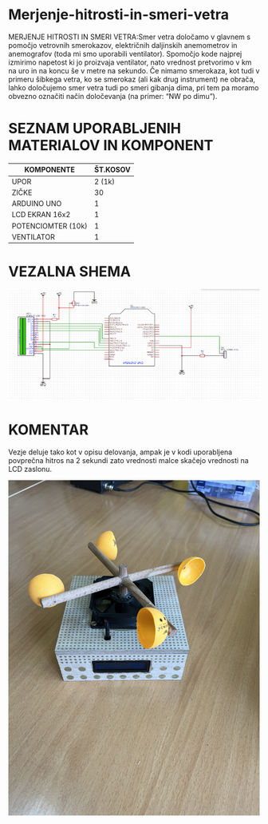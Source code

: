 # Merjenje-hitrosti-in-smeri-vetra
MERJENJE HITROSTI IN SMERI VETRA:Smer vetra določamo v glavnem s pomočjo vetrovnih smerokazov, električnih daljinskih anemometrov in anemografov (toda mi smo uporabili ventilator). Spomočjo kode najprej izmirimo napetost ki jo proizvaja ventilator, nato vrednost pretvorimo v km na uro in na koncu še v metre na sekundo.  Če nimamo smerokaza, kot tudi v primeru šibkega vetra, ko se smerokaz (ali kak drug instrument) ne obrača, lahko določujemo smer vetra tudi po smeri gibanja dima, pri tem pa moramo obvezno označiti način določevanja (na primer: “NW po dimu”).
# SEZNAM UPORABLJENIH MATERIALOV IN KOMPONENT
| KOMPONENTE | ŠT.KOSOV |
| --- | --- |
| UPOR | 2 (1k) |
| ZIČKE | 30 |
| ARDUINO UNO | 1 |
| LCD EKRAN 16x2 | 1 |
| POTENCIOMTER (10k) | 1 |
| VENTILATOR | 1 |
# VEZALNA SHEMA
![priredbeni seznam](https://github.com/Pitaxx/Merjenje-hitrosti-in-smeri-vetra/blob/main/image%20(2).png)
# KOMENTAR
Vezje deluje tako kot v opisu delovanja, ampak je v kodi uporabljena povprečna hitros na 2 sekundi zato vrednosti malce skačejo vrednosti na LCD zaslonu.

![Končen izdelek](https://github.com/Pitaxx/Merjenje-hitrosti-in-smeri-vetra/blob/main/IMG-2227.jpg)
